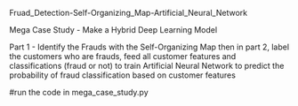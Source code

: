 Fruad_Detection-Self-Organizing_Map-Artificial_Neural_Network



Mega Case Study - Make a Hybrid Deep Learning Model



Part 1 - Identify the Frauds with the Self-Organizing Map
  then in part 2, label the customers who are frauds, 
  feed all customer features and classifications (fraud or not) to train Artificial Neural Network 
  to predict the probability of fraud classification based on customer features

#run the code in mega_case_study.py
